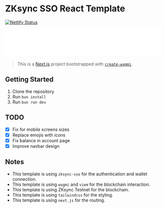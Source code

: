 # ZKsync SSO React Template

[![Netlify Status](https://api.netlify.com/api/v1/badges/0ec0140b-9894-4d39-a688-ff572042ac45/deploy-status)](https://app.netlify.com/sites/zksync-sso-react/deploys)

<picture>
  <source media="(prefers-color-scheme: dark)" srcset="public/zksync-sso-dark.png">
  <source media="(prefers-color-scheme: light)" srcset="public/zksync-sso-light.png">
  <img alt="ZKsync SSO Logo" src="public/zksync-sso-light.png">
</picture>

> This is a [Next.js](https://nextjs.org) project bootstrapped with [`create-wagmi`](https://github.com/wevm/wagmi/tree/main/packages/create-wagmi).

## Getting Started

1. Clone the repository
2. Run `bun install`
3. Run `bun run dev`

## TODO

- [x] Fix for mobile screens sizes
- [x] Replace emojis with icons 
- [x] Fix balance in account page
- [x] Improve navbar design

## Notes

- This template is using `zksync-sso` for the authentication and wallet connection.
- This template is using `wagmi` and `viem` for the blockchain interaction.
- This template is using ZKsync Testnet for the blockchain. 
- This template is using `tailwindcss` for the styling.
- This template is using `next.js` for the routing.

